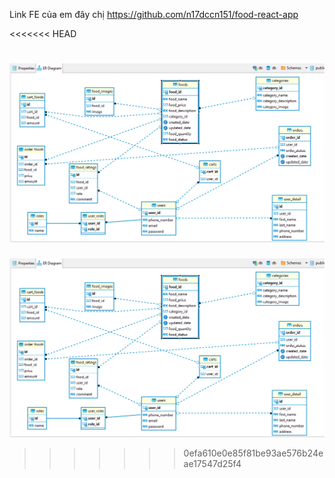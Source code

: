 Link FE của em đây chị https://github.com/n17dccn151/food-react-app


<<<<<<< HEAD

![img_2.png](img_2.png)
=======
![img_2.png](img_2.png)
>>>>>>> 0efa610e0e85f81be93ae576b24eae17547d25f4
